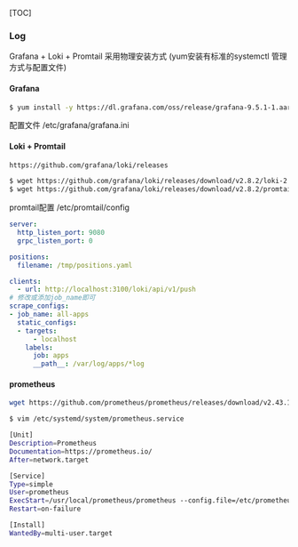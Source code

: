 [TOC]

### Log

Grafana + Loki + Promtail 采用物理安装方式 (yum安装有标准的systemctl 管理方式与配置文件)

#### Grafana

~~~bash
$ yum install -y https://dl.grafana.com/oss/release/grafana-9.5.1-1.aarch64.rpm
~~~

配置文件 /etc/grafana/grafana.ini

#### Loki + Promtail

~~~bash
https://github.com/grafana/loki/releases

$ wget https://github.com/grafana/loki/releases/download/v2.8.2/loki-2.8.2.aarch64.rpm
$ wget https://github.com/grafana/loki/releases/download/v2.8.2/promtail-2.8.2.aarch64.rpm
~~~

promtail配置 /etc/promtail/config

~~~yaml
server:
  http_listen_port: 9080
  grpc_listen_port: 0

positions:
  filename: /tmp/positions.yaml

clients:
  - url: http://localhost:3100/loki/api/v1/push
# 修改或添加job_name即可
scrape_configs:
- job_name: all-apps
  static_configs:
  - targets:
      - localhost
    labels:
      job: apps
      __path__: /var/log/apps/*log
~~~

#### prometheus

~~~bash
wget https://github.com/prometheus/prometheus/releases/download/v2.43.1%2Bstringlabels/prometheus-2.43.1+stringlabels.linux-arm64.tar.gz

$ vim /etc/systemd/system/prometheus.service
~~~

~~~bash
[Unit]
Description=Prometheus
Documentation=https://prometheus.io/
After=network.target

[Service]
Type=simple
User=prometheus
ExecStart=/usr/local/prometheus/prometheus --config.file=/etc/prometheus/prometheus.yml --storage.tsdb.path=/var/lib/prometheus
Restart=on-failure

[Install]
WantedBy=multi-user.target
~~~

